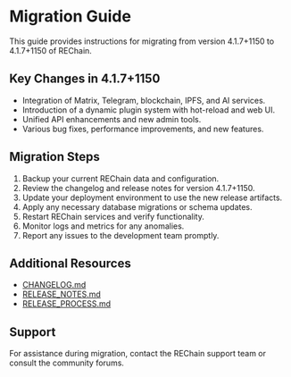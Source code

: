 # Migration Guide

This guide provides instructions for migrating from version 4.1.7+1150 to 4.1.7+1150 of REChain.

## Key Changes in 4.1.7+1150

- Integration of Matrix, Telegram, blockchain, IPFS, and AI services.
- Introduction of a dynamic plugin system with hot-reload and web UI.
- Unified API enhancements and new admin tools.
- Various bug fixes, performance improvements, and new features.

## Migration Steps

1. Backup your current REChain data and configuration.
2. Review the changelog and release notes for version 4.1.7+1150.
3. Update your deployment environment to use the new release artifacts.
4. Apply any necessary database migrations or schema updates.
5. Restart REChain services and verify functionality.
6. Monitor logs and metrics for any anomalies.
7. Report any issues to the development team promptly.

## Additional Resources

- [CHANGELOG.md](./CHANGELOG.md)
- [RELEASE_NOTES.md](./RELEASE_NOTES.md)
- [RELEASE_PROCESS.md](./RELEASE_PROCESS.md)

## Support

For assistance during migration, contact the REChain support team or consult the community forums.

